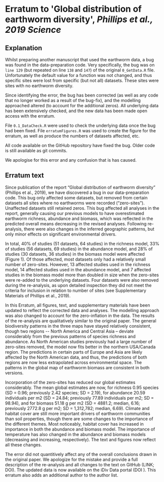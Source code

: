 # Erratum to 'Global distribution of earthworm diversity', *Phillips et al., 2019 Science*

## Explanation
Whilst preparing another manuscript that used the earthworm data, a bug was found in the data-preparation code. Very specifically, the bug was on `line 129` (but repeated on line `138` and `147`) of the original `0_GetData.R` file. Unfortunately the default value for a function was not changed, and thus specific sites were lost from specific (but not all) datasets. These sites were sites with no earthworm diversity.

Since identifying the error, the bug has been corrected (as well as any code that no longer worked as a result of the bug-fix), and the modelling approached altered (to account for the additional zeros). All underlying data has been extensively checked, and the new data has been made open access with the erratum.

File `0.1_DataCheck.R` were used to check the underlying data once the bug had been fixed. File `erratumFigures.R` was used to create the figure for the erratum, as well as produce the numbers of datasets affected, etc.

All code available on the GitHub repository have fixed the bug. Older code is still available as git commits.

We apologise for this error and any confusion that is has caused. 


## Erratum text
Since publication of the report “Global distribution of earthworm diversity” (Phillips et al., 2019), we have discovered a bug in our data-preparation code. This bug only affected some datasets, but removed from certain datasets all sites where no earthworms were recorded (“zero-sites”). Unaffected datasets still retained zeros. This bug affected all analyses in the report, generally causing our previous models to have overestimated earthworm richness, abundance and biomass, which was reflected in the predicted overall means decreasing in the revised analyses. Following re-analysis, there were also changes in the inferred geographic patterns, but only minor effects on significant environmental drivers.

In total, 40% of studies (51 datasets, 64 studies) in the richness model, 33% of studies (56 datasets, 69 studies) in the abundance model, and  28% of studies (30 datasets, 36 studies) in the biomass model were affected (Figure 1). Of those affected, most datasets only had a relatively small number of zero-sites. However, 13 affected studies used in the richness model, 14 affected studies used in the abundance model, and 7 affected studies in the biomass model more than doubled in size when the zero-sites were re-added to the underlying datasets. Four datasets were also removed during the re-analysis, as upon detailed inspection they did not meet the criteria for inclusion in relation to number of sites (see Supplementary Materials of Phillips et al., 2019).

In this Erratum, all figures, text, and supplementary materials have been updated to reflect the corrected data and analyses. The modelling approach was also changed to account for the zero-inflation in the data. The results of the re-analysis are qualitatively similar to the original paper. The general biodiversity patterns in the three maps have stayed relatively consistent, though two regions -- North America and Central Asia – deviate considerably from the previous patterns of species richness and abundance. As North American studies previously had a large number of zero-sites removed, the model now fits better in the northern USA/Canada region. The predictions in certain parts of Europe and Asia are likely affected by the North American data, and thus, the predictions of both regions are now less extrapolated across environmental space. The patterns in the global map of earthworm biomass are consistent in both versions.

Incorporation of the zero-sites has reduced our global estimates considerably. The mean global estimates are now, for richness 0.95 species (SD = 0.96; previously 2.42 species; SD = 2.19), for abundance 20.59 individuals per m2 (SD = 24.84; previously 77.89 individuals per m2; SD = 98.94), and for biomass 51.18 g per m2 (SD = 4881.2; median, 6.16; previously 2772.8 g per m2; SD = 1,312,782; median, 6.69). Climate and habitat cover are still more important drivers of earthworm communities than soil properties, though there are some changes to the importance of the different themes. Most noticeably, habitat cover has increased in importance in both the abundance and biomass model. The importance of temperature has also changed in the abundance and biomass models (decreasing and increasing, respectively). The text and figures now reflect all these changes.

The error did not quantitively affect any of the overall conclusions drawn in the original paper. We apologize for the mistake and provide a full description of the re-analysis and all changes to the text on GitHub (LINK; DOI). The updated data is now available on the iDiv Data portal (DOI ). 
This erratum also adds an additional author to the author list.
